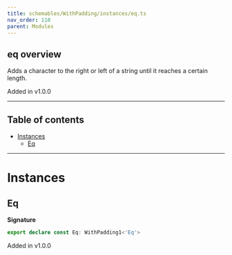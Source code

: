 ```yaml
---
title: schemables/WithPadding/instances/eq.ts
nav_order: 118
parent: Modules
---
```


## eq overview

Adds a character to the right or left of a string until it reaches a certain length.

Added in v1.0.0

---

<h2 class="text-delta">Table of contents</h2>

- [Instances](#instances)
  - [Eq](#eq)

---

# Instances

## Eq

**Signature**

```ts
export declare const Eq: WithPadding1<'Eq'>
```

Added in v1.0.0

